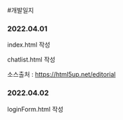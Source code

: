 #개발일지

### 2022.04.01
index.html 작성

chatlist.html 작성

소스출처 : https://html5up.net/editorial

### 2022.04.02
loginForm.html 작성